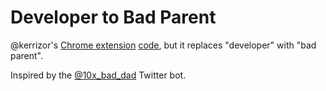 # Developer to Bad Parent

@kerrizor's [Chrome extension](https://chrome.google.com/webstore/detail/business-to-burrito/mklnohaomoachkljliheemednbedbaog) [code](https://github.com/kerrizor/business_to_burrito), but it replaces "developer" with "bad parent".

Inspired by the [@10x_bad_dad](https://twitter.com/10x_bad_dad) Twitter bot.
